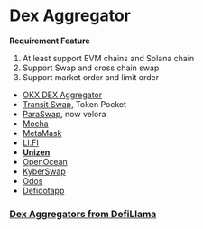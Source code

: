 # Dex Aggregator

**Requirement Feature**

1. At least support EVM chains and Solana chain
2. Support Swap and cross chain swap
3. Support market order and limit order



* [OKX DEX Aggregator](https://web3.okx.com/zh-hans/dex-swap)
* [Transit Swap](https://app.gitbook.com/u/tJ4HhRLhQcNizfV3IQRoZIeIfXJ2), Token Pocket
* [ParaSwap](https://www.velora.xyz/), now velora
* [Mocha](https://matcha.xyz/)
* [MetaMask](https://metamask.io/swaps)
* [LI.FI](https://li.fi/)
* [**Unizen**](https://www.unizen.io/)
* [OpenOcean](https://app.gitbook.com/u/tJ4HhRLhQcNizfV3IQRoZIeIfXJ2)
* [KyberSwap](https://app.gitbook.com/u/tJ4HhRLhQcNizfV3IQRoZIeIfXJ2)
* [Odos](https://www.odos.xyz/)
* [Defidotapp](https://defi.app/)

### [Dex Aggregators from DefiLlama](https://defillama.com/dex-aggregators)







